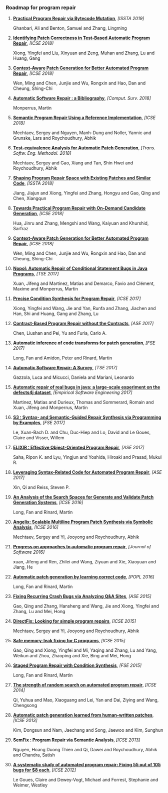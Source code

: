### Roadmap for program repair
1. __[Practical Program Repair via Bytecode Mutation](https://doi.org/10.1145/3293882.3330559)__, *[ISSTA 2019]*

	Ghanbari, Ali and Benton, Samuel and Zhang, Lingming

2. __[Identifying Patch Correctness in Test-Based Automatic Program Repair](https://doi.org/10.1145/3180155.3180182)__, *[ICSE 2018]*

	Xiong, Yingfei and Liu, Xinyuan and Zeng, Muhan and Zhang, Lu and Huang, Gang

3. __[Context-Aware Patch Generation for Better Automated Program Repair](https://doi.org/10.1145/3180155.3180233)__, *[ICSE 2018]*

	Wen, Ming and Chen, Junjie and Wu, Rongxin and Hao, Dan and Cheung, Shing-Chi

4. __[Automatic Software Repair : a Bibliography](https://doi.org/10.1145/3105906)__, *[Comput. Surv. 2018]*

	Monperrus, Martin

5. __[Semantic Program Repair Using a Reference Implementation](https://doi.org/10.1145/3180155.3180247)__, *[ICSE 2018]*

	Mechtaev, Sergey and Nguyen, Manh-Dung and Noller, Yannic and Grunske, Lars and Roychoudhury, Abhik

6. __[Test-equivalence Analysis for Automatic Patch Generation](https://doi.org/10.1145/3241980)__, *[Trans. Softw. Eng. Methodol. 2018]*

	Mechtaev, Sergey and Gao, Xiang and Tan, Shin Hwei and Roychoudhury, Abhik

7. __[Shaping Program Repair Space with Existing Patches and Similar Code](https://doi.org/10.1145/3213846.3213871)__, *[ISSTA 2018]*

	Jiang, Jiajun and Xiong, Yingfei and Zhang, Hongyu and Gao, Qing and Chen, Xiangqun

8. __[Towards Practical Program Repair with On-Demand Candidate Generation](https://doi.org/10.1145/3180155.3180245)__, *[ICSE 2018]*

	Hua, Jinru and Zhang, Mengshi and Wang, Kaiyuan and Khurshid, Sarfraz

9. __[Context-Aware Patch Generation for Better Automated Program Repair](https://doi.org/10.1145/3180155.3180233)__, *[ICSE 2018]*

	Wen, Ming and Chen, Junjie and Wu, Rongxin and Hao, Dan and Cheung, Shing-Chi

10. __[Nopol: Automatic Repair of Conditional Statement Bugs in Java Programs](https://doi.org/10.1109/TSE.2016.2560811)__, *[TSE 2017]*

	Xuan, Jifeng and Martinez, Matias and Demarco, Favio and Clément, Maxime and Monperrus, Martin

11. __[Precise Condition Synthesis for Program Repair](https://doi.org/10.1109/ICSE.2017.45)__, *[ICSE 2017]*

	Xiong, Yingfei and Wang, Jie and Yan, Runfa and Zhang, Jiachen and Han, Shi and Huang, Gang and Zhang, Lu

12. __[Contract-Based Program Repair without the Contracts](https://doi.org/10.1109/ASE.2017.8115674)__, *[ASE 2017]*

	Chen, Liushan and Pei, Yu and Furia, Carlo A.

13. __[Automatic inference of code transforms for patch generation](https://doi.org/10.1145/3106237.3106253)__, *[FSE 2017]*

	Long, Fan and Amidon, Peter and Rinard, Martin

14. __[Automatic Software Repair: A Survey](https://doi.org/10.1109/TSE.2017.2755013)__, *[TSE 2017]*

	Gazzola, Luca and Micucci, Daniela and Mariani, Leonardo

15. __[Automatic repair of real bugs in java: a large-scale experiment on the defects4j dataset](https://doi.org/10.1007/s10664-016-9470-4)__, *[Empirical Software Engineering 2017]*

	Martinez, Matias and Durieux, Thomas and Sommerard, Romain and Xuan, Jifeng and Monperrus, Martin

16. __[S3 : Syntax- and Semantic-Guided Repair Synthesis via Programming by Examples](https://doi.org/10.1145/3106237.3106309)__, *[FSE 2017]*

	Le, Xuan-Bach D. and Chu, Duc-Hiep and Lo, David and Le Goues, Claire and Visser, Willem

17. __[ELIXIR : Effective Object-Oriented Program Repair](https://doi.org/10.1109/ASE.2017.8115675)__, *[ASE 2017]*

	Saha, Ripon K. and Lyu, Yingjun and Yoshida, Hiroaki and Prasad, Mukul R.

18. __[Leveraging Syntax-Related Code for Automated Program Repair](https://doi.org/10.1109/ASE.2017.8115676)__, *[ASE 2017]*

	Xin, Qi and Reiss, Steven P.

19. __[An Analysis of the Search Spaces for Generate and Validate Patch Generation Systems](https://doi.org/10.1145/2884781.2884872)__, *[ICSE 2016]*

	Long, Fan and Rinard, Martin

20. __[Angelix: Scalable Multiline Program Patch Synthesis via Symbolic Analysis](https://doi.org/10.1145/2884781.2884807)__, *[ICSE 2016]*

	Mechtaev, Sergey and Yi, Jooyong and Roychoudhury, Abhik

21. __[Progress on approaches to automatic program repair](http://www.jos.org.cn/1000-9825/4972.htm)__, *[Journal of Software 2016]*

	xuan, Jifeng and Ren, Zhilei and Wang, Ziyuan and Xie, Xiaoyuan and Jiang, He

22. __[Automatic patch generation by learning correct code](https://doi.org/10.1145/2837614.2837617)__, *[POPL 2016]*

	Long, Fan and Rinard, Martin

23. __[Fixing Recurring Crash Bugs via Analyzing Q&A Sites](https://doi.org/10.1109/ASE.2015.81)__, *[ASE 2015]*

	Gao, Qing and Zhang, Hansheng and Wang, Jie and Xiong, Yingfei and Zhang, Lu and Mei, Hong

24. __[DirectFix: Looking for simple program repairs](https://doi.org/10.1109/ICSE.2015.63)__, *[ICSE 2015]*

	Mechtaev, Sergey and Yi, Jooyong and Roychoudhury, Abhik

25. __[Safe memory-leak fixing for C programs](https://doi.org/10.1109/ICSE.2015.64)__, *[ICSE 2015]*

	Gao, Qing and Xiong, Yingfei and Mi, Yaqing and Zhang, Lu and Yang, Weikun and Zhou, Zhaoping and Xie, Bing and Mei, Hong

26. __[Staged Program Repair with Condition Synthesis](https://doi.org/10.1145/2786805.2786811)__, *[FSE 2015]*

	Long, Fan and Rinard, Martin

27. __[The strength of random search on automated program repair](https://doi.org/10.1145/2568225.2568254)__, *[ICSE 2014]*

	Qi, Yuhua and Mao, Xiaoguang and Lei, Yan and Dai, Ziying and Wang, Chengsong

28. __[Automatic patch generation learned from human-written patches](https://doi.org/10.1109/ICSE.2013.6606626)__, *[ICSE 2013]*

	Kim, Dongsun and Nam, Jaechang and Song, Jaewoo and Kim, Sunghun

29. __[SemFix : Program Repair via Semantic Analysis](https://doi.org/10.1109/ICSE.2013.6606623)__, *[ICSE 2013]*

	Nguyen, Hoang Duong Thien and Qi, Dawei and Roychoudhury, Abhik and Chandra, Satish

30. __[A systematic study of automated program repair: Fixing 55 out of 105 bugs for $8 each](https://doi.org/10.1109/ICSE.2012.6227211)__, *[ICSE 2012]*

	Le Goues, Claire and Dewey-Vogt, Michael and Forrest, Stephanie and Weimer, Westley

